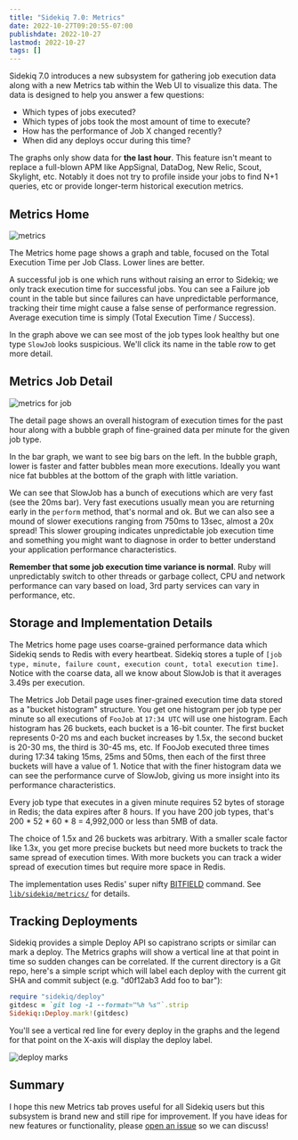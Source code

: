 ```yaml
---
title: "Sidekiq 7.0: Metrics"
date: 2022-10-27T09:20:55-07:00
publishdate: 2022-10-27
lastmod: 2022-10-27
tags: []
---
```


Sidekiq 7.0 introduces a new subsystem for gathering job execution data along with a new Metrics tab within the Web UI to visualize this data. The data is designed to help you answer a few questions:

- Which types of jobs executed?
- Which types of jobs took the most amount of time to execute?
- How has the performance of Job X changed recently?
- When did any deploys occur during this time?

The graphs only show data for **the last hour**.
This feature isn't meant to replace a full-blown APM like AppSignal, DataDog, New Relic, Scout, Skylight, etc.
Notably it does not try to profile inside your jobs to find N+1 queries, etc or provide longer-term historical execution metrics.

## Metrics Home

![metrics](https://github.com/sidekiq/sidekiq/raw/main/examples/metrics.png)

The Metrics home page shows a graph and table, focused on the Total Execution Time per Job Class. Lower lines are better.

A successful job is one which runs without raising an error to Sidekiq; we only track execution time for successful jobs.
You can see a Failure job count in the table but since failures can have unpredictable performance, tracking their time might cause a false sense of performance regression.
Average execution time is simply (Total Execution Time / Success).

In the graph above we can see most of the job types look healthy but one type `SlowJob` looks suspicious. We'll click its name in the table row to get more detail.

## Metrics Job Detail

![metrics for job](https://github.com/sidekiq/sidekiq/raw/main/examples/metrics_job.png)

The detail page shows an overall histogram of execution times for the past hour along with a bubble graph of fine-grained data per minute for the given job type.

In the bar graph, we want to see big bars on the left. In the bubble graph, lower is faster and fatter bubbles mean more executions. Ideally you want nice fat bubbles at the bottom of the graph with little variation.

We can see that SlowJob has a bunch of executions which are very fast (see the 20ms bar).
Very fast executions usually mean you are returning early in the `perform` method, that's normal and ok.
But we can also see a mound of slower executions ranging from 750ms to 13sec, almost a 20x spread!
This slower grouping indicates unpredictable job execution time and something you might want to diagnose in order to better understand your application performance characteristics.

**Remember that some job execution time variance is normal**. Ruby will unpredictably switch to other threads or garbage collect, CPU and network performance can vary based on load, 3rd party services can vary in performance, etc.

## Storage and Implementation Details

The Metrics home page uses coarse-grained performance data which Sidekiq sends to Redis with every heartbeat.
Sidekiq stores a tuple of `[job type, minute, failure count, execution count, total execution time]`. Notice with the coarse data, all we know about SlowJob is that it averages 3.49s per execution.

The Metrics Job Detail page uses finer-grained execution time data stored as a "bucket histogram" structure.
You get one histogram per job type per minute so all executions of `FooJob` at `17:34 UTC` will use one histogram.
Each histogram has 26 buckets, each bucket is a 16-bit counter.
The first bucket represents 0-20 ms and each bucket increases by 1.5x, the second bucket is 20-30 ms, the third is 30-45 ms, etc.
If FooJob executed three times during 17:34 taking 15ms, 25ms and 50ms, then each of the first three buckets will have a value of 1.
Notice that with the finer histogram data we can see the performance curve of SlowJob, giving us more insight into its performance characteristics.

Every job type that executes in a given minute requires 52 bytes of storage in Redis; the data expires after 8 hours.
If you have 200 job types, that's 200 * 52 * 60 * 8 = 4,992,000 or less than 5MB of data.

The choice of 1.5x and 26 buckets was arbitrary.
With a smaller scale factor like 1.3x, you get more precise buckets but need more buckets to track the same spread of execution times.
With more buckets you can track a wider spread of execution times but require more space in Redis.

The implementation uses Redis' super nifty [BITFIELD](https://redis.io/commands/bitfield/) command.
See [`lib/sidekiq/metrics/`](https://github.com/sidekiq/sidekiq) for details.

## Tracking Deployments

Sidekiq provides a simple Deploy API so capistrano scripts or similar can mark a deploy. The Metrics graphs will show a vertical line at that point in time so sudden changes can be correlated. If the current directory is a Git repo, here's a simple script which will label each deploy with the current git SHA and commit subject (e.g. "d0f12ab3 Add foo to bar"):

```ruby
require "sidekiq/deploy"
gitdesc = `git log -1 --format="%h %s"`.strip
Sidekiq::Deploy.mark!(gitdesc)
```

You'll see a vertical red line for every deploy in the graphs and the legend for that point on the X-axis will display the deploy label.

![deploy marks](https://user-images.githubusercontent.com/2911/189455943-18e898af-ee51-4b4c-9dd7-9bbc37d304bd.png)

## Summary

I hope this new Metrics tab proves useful for all Sidekiq users but this subsystem is brand new and still ripe for improvement.
If you have ideas for new features or functionality, please [open an
issue](https://github.com/sidekiq/sidekiq/issues/new) so we can discuss!
